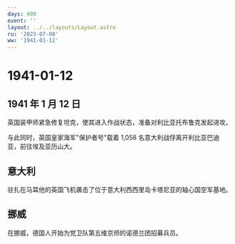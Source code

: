 ```yaml
---
days: 499
event: ''
layout: ../../layouts/Layout.astro
ru: '2023-07-08'
ww: '1941-01-12'
---
```


# 1941-01-12

## 1941 年 1 月 12 日

英国装甲师紧急修复坦克，使其进入作战状态，准备对利比亚托布鲁克发起进攻。

与此同时，英国皇家海军"保护者号"载着 1,058
名意大利战俘离开利比亚巴迪亚，前往埃及亚历山大。

## 意大利

驻扎在马耳他的英国飞机袭击了位于意大利西西里岛卡塔尼亚的轴心国空军基地。

## 挪威

在挪威，德国人开始为党卫队第五维京师的诺德兰团招募兵员。
